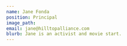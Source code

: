 ```yaml
---
name: Jane Fonda
position: Principal
image_path:
email: jane@hilltopalliance.com
blurb: Jane is an activist and movie start.
---
```

